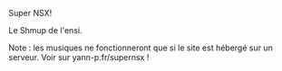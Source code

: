 Super NSX!

Le Shmup de l'ensi.

Note : les musiques ne fonctionneront que si le site est hébergé sur un serveur. Voir sur yann-p.fr/supernsx !